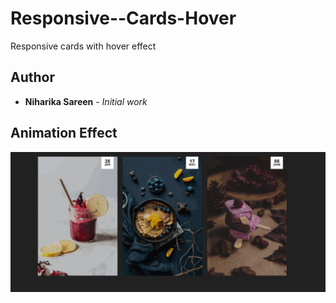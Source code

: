# Responsive--Cards-Hover

Responsive cards with hover effect

## Author

* **Niharika Sareen** - *Initial work*

## Animation Effect

![alt text](https://github.com/NiharikaSareen/Responsive--Cards-Hover/blob/master/CardImg-hover.gif)
